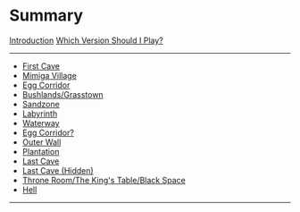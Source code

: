# Summary

[Introduction](./introduction.md)
[Which Version Should I Play?](./whichver.md)

---

- [First Cave](./first_cave.md)
- [Mimiga Village]()
- [Egg Corridor]()
- [Bushlands/Grasstown]()
- [Sandzone]()
- [Labyrinth]()
- [Waterway]()
- [Egg Corridor?]()
- [Outer Wall]()
- [Plantation]()
- [Last Cave]()
- [Last Cave (Hidden)]()
- [Throne Room/The King's Table/Black Space]()
- [Hell]()

---
